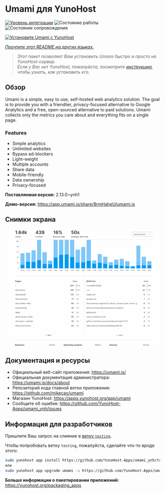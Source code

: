 <!--
Важно: этот README был автоматически сгенерирован <https://github.com/YunoHost/apps/tree/master/tools/readme_generator>
Он НЕ ДОЛЖЕН редактироваться вручную.
-->

# Umami для YunoHost

[![Уровень интеграции](https://dash.yunohost.org/integration/umami.svg)](https://ci-apps.yunohost.org/ci/apps/umami/) ![Состояние работы](https://ci-apps.yunohost.org/ci/badges/umami.status.svg) ![Состояние сопровождения](https://ci-apps.yunohost.org/ci/badges/umami.maintain.svg)

[![Установите Umami с YunoHost](https://install-app.yunohost.org/install-with-yunohost.svg)](https://install-app.yunohost.org/?app=umami)

*[Прочтите этот README на других языках.](./ALL_README.md)*

> *Этот пакет позволяет Вам установить Umami быстро и просто на YunoHost-сервер.*  
> *Если у Вас нет YunoHost, пожалуйста, посмотрите [инструкцию](https://yunohost.org/install), чтобы узнать, как установить его.*

## Обзор

Umami is a simple, easy to use, self-hosted web analytics solution. The goal is to provide you with a friendlier, privacy-focused alternative to Google Analytics and a free, open-sourced alternative to paid solutions. Umami collects only the metrics you care about and everything fits on a single page. 

### Features

- Simple analytics
- Unlimited websites
- Bypass ad-blockers
- Light-weight
- Multiple accounts
- Share data
- Mobile-friendly
- Data ownership
- Privacy-focused


**Поставляемая версия:** 2.13.0~ynh1

**Демо-версия:** <https://app.umami.is/share/8rmHaheU/umami.is>

## Снимки экрана

![Снимок экрана Umami](./doc/screenshots/dark.png)

## Документация и ресурсы

- Официальный веб-сайт приложения: <https://umami.is/>
- Официальная документация администратора: <https://umami.is/docs/about>
- Репозиторий кода главной ветки приложения: <https://github.com/mikecao/umami>
- Магазин YunoHost: <https://apps.yunohost.org/app/umami>
- Сообщите об ошибке: <https://github.com/YunoHost-Apps/umami_ynh/issues>

## Информация для разработчиков

Пришлите Ваш запрос на слияние в [ветку `testing`](https://github.com/YunoHost-Apps/umami_ynh/tree/testing).

Чтобы попробовать ветку `testing`, пожалуйста, сделайте что-то вроде этого:

```bash
sudo yunohost app install https://github.com/YunoHost-Apps/umami_ynh/tree/testing --debug
или
sudo yunohost app upgrade umami -u https://github.com/YunoHost-Apps/umami_ynh/tree/testing --debug
```

**Больше информации о пакетировании приложений:** <https://yunohost.org/packaging_apps>
